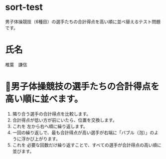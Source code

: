 # sort-test
男子体操競技（6種目）の選手たちの合計得点を高い順に並べ替えるテスト問題です。

# 氏名
椎葉　謙信

# 🏅男子体操競技の選手たちの合計得点を高い順に並べます。

1. 隣り合う選手の合計得点を比較します。
2. 合計得点が低い方が前にいたら、位置を交換します。
3. これを 左から右へ順に繰り返します。
4. 一回の繰り返しで、最も合計得点が高い選手が右端に「バブル（泡）」のように浮かび上がります。
5. これを 必要な回数だけ繰り返すことで、すべての選手が合計得点の高い順に並びます。
